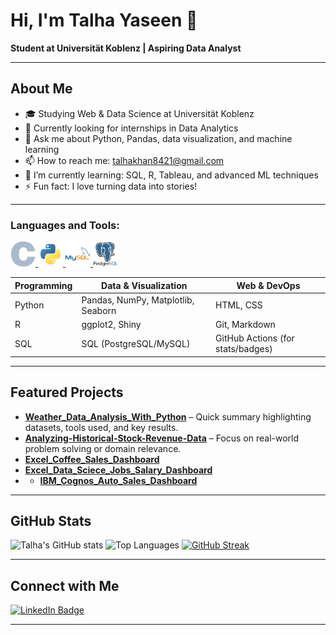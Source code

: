 # Hi, I'm Talha Yaseen 👋
**Student at Universität Koblenz | Aspiring Data Analyst**

---

##  About Me
- 🎓 Studying Web & Data Science at Universität Koblenz  
- 👀 Currently looking for internships in Data Analytics  
- 💬 Ask me about Python, Pandas, data visualization, and machine learning  
- 📫 How to reach me: [talhakhan8421@gmail.com](mailto:talhakhan8421@gmail.com)  
- 🌱 I’m currently learning: SQL, R, Tableau, and advanced ML techniques  
- ⚡ Fun fact: I love turning data into stories!

---

<h3 align="left">Languages and Tools:</h3>
<p align="left"> <a href="https://www.cprogramming.com/" target="_blank" rel="noreferrer"> <img src="https://raw.githubusercontent.com/devicons/devicon/master/icons/c/c-original.svg" alt="c" width="40" height="40"/> </a> <a href="https://www.python.org" target="_blank" rel="noreferrer"> <img src="https://raw.githubusercontent.com/devicons/devicon/master/icons/python/python-original.svg" alt="python" width="40" height="40"/> </a> <a href="https://www.mysql.com/" target="_blank" rel="noreferrer"> <img src="https://raw.githubusercontent.com/devicons/devicon/master/icons/mysql/mysql-original-wordmark.svg" alt="mysql" width="40" height="40"/> </a> <a href="https://www.postgresql.org" target="_blank" rel="noreferrer"> <img src="https://raw.githubusercontent.com/devicons/devicon/master/icons/postgresql/postgresql-original-wordmark.svg" alt="postgresql" width="40" height="40"/> </a> </p>


| Programming | Data & Visualization | Web & DevOps |
|-------------|----------------------|--------------|
| Python  | Pandas, NumPy, Matplotlib, Seaborn | HTML, CSS |
| R | ggplot2, Shiny | Git, Markdown |
| SQL | SQL (PostgreSQL/MySQL) | GitHub Actions (for stats/badges) |

---

##  Featured Projects
- **[Weather_Data_Analysis_With_Python](https://github.com/talhayaseen81/Weather_Data_Analysis_With_Python)** – Quick summary highlighting datasets, tools used, and key results.  
- **[Analyzing-Historical-Stock-Revenue-Data](https://github.com/talhayaseen81/Analyzing-Historical-Stock-Revenue-Data-and-Building-a-Dashboard)** – Focus on real-world problem solving or domain relevance.  
- **[Excel_Coffee_Sales_Dashboard](https://github.com/talhayaseen81/Coffee_Sales_Dashboard)**
- **[Excel_Data_Sciece_Jobs_Salary_Dashboard](https://github.com/talhayaseen81/Data_Sciece_Jobs_Salary_Dashboard)**
- - **[IBM_Cognos_Auto_Sales_Dashboard](https://github.com/talhayaseen81/IBM_Cognos_Auto_Sales_Dashboard)**
---

##  GitHub Stats
![Talha's GitHub stats](https://github-readme-stats.vercel.app/api?username=talhayaseen81&show_icons=true&theme=radical)
![Top Languages](https://github-readme-stats.vercel.app/api/top-langs/?username=talhayaseen81&layout=compact&theme=radical)
[![GitHub Streak](https://streak-stats.demolab.com?user=talhayaseen81&theme=radical)](https://git.io/streak-stats)



---

##  Connect with Me
[![LinkedIn Badge](https://img.shields.io/badge/LinkedIn-talhayaseen-blue)](https://www.linkedin.com/in/talha-yaseen0/)

---
